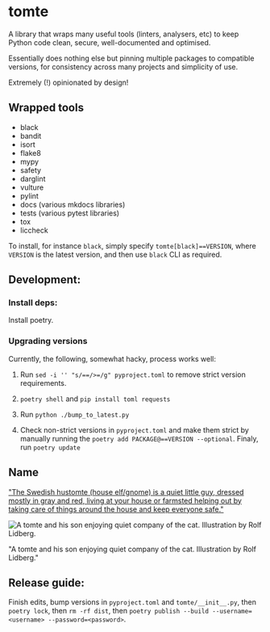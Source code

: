 # tomte
A library that wraps many useful tools (linters, analysers, etc) to keep Python code clean, secure, well-documented and optimised.

Essentially does nothing else but pinning multiple packages to compatible versions, for consistency across many projects and simplicity of use.

Extremely (!) opinionated by design!

## Wrapped tools

- black
- bandit
- isort
- flake8
- mypy
- safety
- darglint
- vulture
- pylint
- docs (various mkdocs libraries)
- tests (various pytest libraries)
- tox
- liccheck

To install, for instance `black`, simply specify `tomte[black]==VERSION`, where `VERSION` is the latest version, and then use `black` CLI as required.

## Development:

### Install deps:

Install poetry.

### Upgrading versions

Currently, the following, somewhat hacky, process works well:

1. Run `sed -i '' "s/==/>=/g" pyproject.toml` to remove strict version requirements.

2. `poetry shell` and `pip install toml requests`

3. Run `python ./bump_to_latest.py`

4. Check non-strict versions in `pyproject.toml` and make them strict by manually running the `poetry add PACKAGE@==VERSION --optional`. Finaly, run `poetry update`

## Name

["The Swedish hustomte (house elf/gnome) is a quiet little guy, dressed mostly in gray and red, living at your house or farmsted helping out by taking care of things around the house and keep everyone safe."](https://funflector.com/blog/the-quiet-swedish-tomte/)

![A tomte and his son enjoying quiet company of the cat. Illustration by Rolf Lidberg.](https://github.com/valory-xyz/tomte/blob/main/tomte_and_cat_by_swedish_artist_rolf_lidberg.jpg?raw=true)

"A tomte and his son enjoying quiet company of the cat. Illustration by Rolf Lidberg."

## Release guide:

Finish edits, bump versions in `pyproject.toml` and `tomte/__init__.py`, then `poetry lock`, then `rm -rf dist`, then `poetry publish --build --username=<username> --password=<password>`.

